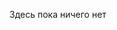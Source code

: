 Здесь пока ничего нет

<!---<h1 align="center">Привет, я devmoded 👋</h1>

---

### 💡 Обо мне

- 🔭 Изучаю Python и активно практикуюсь
- 🖥 Интересуюсь автоматизацией, скриптингом и backend-разработкой
- 🧠 Сейчас изучаю: **Git, Python, Linux**

---

### 🛠 Технологии

![My Skills](https://skillicons.dev/icons?i=git,python,linux)

---

### 📈 Статистика GitHub

![GitHub Stats](https://github-readme-stats.vercel.app/api?username=devmoded&show_icons=true&theme=dark&hide_title=true&locale=ru)
--->
